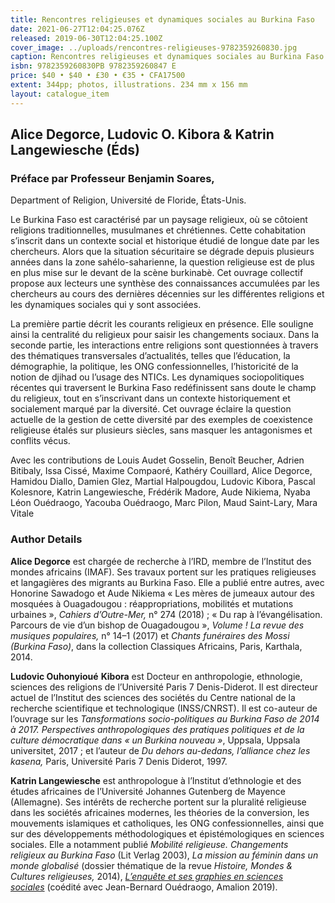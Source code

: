 ```yaml
---
title: Rencontres religieuses et dynamiques sociales au Burkina Faso
date: 2021-06-27T12:04:25.076Z
released: 2019-06-30T12:04:25.100Z
cover_image: ../uploads/rencontres-religieuses-9782359260830.jpg
caption: Rencontres religieuses et dynamiques sociales au Burkina Faso
isbn: 9782359260830PB 9782359260847 E
price: $40 • $40 • £30 • €35 • CFA17500
extent: 344pp; photos, illustrations. 234 mm x 156 mm
layout: catalogue_item
---
```

## Alice Degorce, Ludovic O. Kibora & Katrin Langewiesche (Éds)

### **Préface par Professeur Benjamin Soares,** 

Department of Religion, Université de Floride, États-Unis.

Le Burkina Faso est caractérisé par un paysage religieux, où se côtoient religions traditionnelles, musulmanes et chrétiennes. Cette cohabitation s’inscrit dans un contexte social et historique étudié de longue date par les chercheurs. Alors que la situation sécuritaire se dégrade depuis plusieurs années dans la zone sahélo-saharienne, la question religieuse est de plus en plus mise sur le devant de la scène burkinabè. Cet ouvrage collectif propose aux lecteurs une synthèse des connaissances accumulées par les chercheurs au cours des dernières décennies sur les différentes religions et les dynamiques sociales qui y sont associées.

La première partie décrit les courants religieux en présence. Elle souligne ainsi la centralité du religieux pour saisir les changements sociaux. Dans la seconde partie, les interactions entre religions sont questionnées à travers des thématiques transversales d’actualités, telles que l’éducation, la démographie, la politique, les ONG confessionnelles, l’historicité de la notion de djihad ou l’usage des NTICs. Les dynamiques sociopolitiques récentes qui traversent le Burkina Faso redéfinissent sans doute le champ du religieux, tout en s’inscrivant dans un contexte historiquement et socialement marqué par la diversité. Cet ouvrage éclaire la question actuelle de la gestion de cette diversité par des exemples de coexistence religieuse étalés sur plusieurs siècles, sans masquer les antagonismes et conflits vécus.

Avec les contributions de Louis Audet Gosselin, Benoît Beucher, Adrien Bitibaly, Issa Cissé, Maxime Compaoré, Kathéry Couillard, Alice Degorce, Hamidou Diallo, Damien Glez, Martial Halpougdou, Ludovic Kibora, Pascal Kolesnore, Katrin Langewiesche, Frédérik Madore, Aude Nikiema, Nyaba Léon Ouédraogo, Yacouba Ouédraogo, Marc Pilon, Maud Saint-Lary, Mara Vitale

### Author Details

**Alice Degorce** est chargée de recherche à l’IRD, membre de l’Institut des mondes africains (IMAF). Ses travaux portent sur les pratiques religieuses et langagières des migrants au Burkina Faso. Elle a publié entre autres, avec Honorine Sawadogo et Aude Nikiema « Les mères de jumeaux autour des mosquées à Ouagadougou : réappropriations, mobilités et mutations urbaines », *Cahiers d’Outre-Mer,* n° 274 (2018) ; « Du rap à l’évangélisation. Parcours de vie d’un bishop de Ouagadougou », *Volume ! La revue des musiques populaires,* n° 14–1 (2017) et *Chants funéraires des Mossi (Burkina Faso)*, dans la collection Classiques Africains, Paris, Karthala, 2014.

**Ludovic Ouhonyioué** **Kibora** est Docteur en anthropologie, ethnologie, sciences des religions de l’Université Paris 7 Denis-Diderot. Il est directeur actuel de l’Institut des sciences des sociétés du Centre national de la recherche scientifique et technologique (INSS/CNRST). Il est co-auteur de l’ouvrage sur les *Tansformations socio-politiques au Burkina Faso de 2014 à 2017.* *Perspectives anthropologiques des pratiques politiques et de la culture démocratique dans « un Burkina nouveau »*, Uppsala, Uppsala universitet, 2017 ; et l’auteur de *Du dehors au-dedans, l’alliance chez les kasena,* Paris, Université Paris 7 Denis Diderot, 1997.

**Katrin Langewiesche** est anthropologue à l’Institut d’ethnologie et des études africaines de l’Université Johannes Gutenberg de Mayence (Allemagne). Ses intérêts de recherche portent sur la pluralité religieuse dans les sociétés africaines modernes, les théories de la conversion, les mouvements islamiques et catholiques, les ONG confessionnelles, ainsi que sur des développements méthodologiques et épistémologiques en sciences sociales. Elle a notamment publié *Mobilité religieuse. Changements religieux au Burkina Faso* (Lit Verlag 2003), *La mission au féminin dans un monde globalisé* (dossier thématique de la revue *Histoire, Mondes & Cultures religieuses,* 2014), *[L’enquête et ses graphies en sciences sociales](http://www.amalion.net/catalogue_en/item/lenquete_et_ses_graphies_en_sciences_sociales_figurations_iconographiques_d/)* (coédité avec Jean-Bernard Ouédraogo, Amalion 2019).